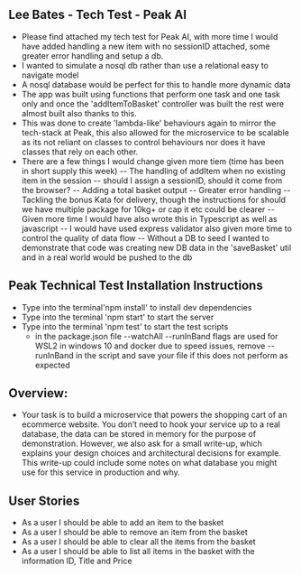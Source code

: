 ## Lee Bates - Tech Test - Peak AI
- Please find attached my tech test for Peak AI, with more time I would have added handling a new item with no sessionID attached, some greater error handling and setup a db.
- I wanted to simulate a nosql db rather than use a relational easy to navigate model
- A nosql database would be perfect for this to handle more dynamic data 
- The app was built using functions that perform one task and one task only and once the 'addItemToBasket' controller was built the rest were almost built also thanks to this.
- This was done to create 'lambda-like' behaviours again to mirror the tech-stack at Peak, this also allowed for the microservice to be scalable as its not reliant on classes to control behaviours nor does it have classes that rely on each other.
- There are a few things I would change given more tiem (time has been in short supply this week)
    -- The handling of addItem when no existing item in the session 
        -- should I assign a sessionID, should it come from the browser?
    -- Adding a total basket output
    -- Greater error handling
    -- Tackling the bonus Kata for delivery, though the instructions for should we have multiple package for 10kg+ or cap it etc could be clearer
    -- Given more time I would have also wrote this in Typescript as well as javascript
    -- I would have used express validator also given more time to control the quality of data flow
    -- Without a DB to seed I wanted to demonstrate that code was creating new DB data in the 'saveBasket' util and in a real world would be pushed to the db




## Peak Technical Test Installation Instructions
- Type into the terminal'npm install' to install dev dependencies
- Type into the terminal 'npm start' to start the server
- Type into the terminal 'npm test' to start the test scripts
    - in the package.json file --watchAll --runInBand flags are used for WSL2 in windows 10 and docker due to speed issues, remove --runInBand in the script and save your file if this does not perform as expected


## Overview: 
- Your task is to build a microservice that powers the shopping cart of an ecommerce
website. You don’t need to hook your service up to a real database, the data can be stored in
memory for the purpose of demonstration. However, we also ask for a small write-up, which
explains your design choices and architectural decisions for example. This write-up could
include some notes on what database you might use for this service in production and why.

## User Stories
- As a user I should be able to add an item to the basket
- As a user I should be able to remove an item from the basket
- As a user I should be able to clear all the items from the basket
- As a user I should be able to list all items in the basket with the information ID, Title and Price





